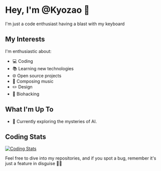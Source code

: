 # Hey, I'm @Kyozao 🚀

I'm just a code enthusiast having a blast with my keyboard

## My Interests

I'm enthusiastic about:

- 💻 Coding
- 📚 Learning new technologies
- 🌐 Open source projects
- 🎸 Composing music
- ✏️ Design
- 🧠 Biohacking

## What I'm Up To

- 🤖 Currently exploring the mysteries of AI.

## Coding Stats

[![Coding Stats](https://github-readme-stats.vercel.app/api?username=Kyozao&show_icons=true&theme=light)](https://github.com/Kyozao)

Feel free to dive into my repositories, and if you spot a bug, remember it's just a feature in disguise 🐛🚀


<!---
Kyozao/Kyozao is a ✨ special ✨ repository because its `README.md` (this file) appears on your GitHub profile.
You can click the Preview link to take a look at your changes.
--->

